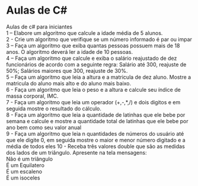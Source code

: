 # Aulas de C#
Aulas de c# para iniciantes  
1 – Elabore um algoritmo que calcule a idade média de 5 alunos.  
2 - Crie um algoritmo que verifique se um número informado é par ou impar  
3 – Faça um algoritmo que exiba quantas pessoas possuem mais de 18 anos. O algoritmo deverá ler a idade de 10 pessoas.  
4 – Faça um algoritmo que calcule e exiba o salário reajustado de dez funcionários de acordo com a seguinte regra: Salário até 300, reajuste de 50%; Salários maiores que 300, reajuste de 30%.  
5 – Faça um algoritmo que leia a altura e a matricula de dez aluno. Mostre a matricula do aluno mais alto e do aluno mais baixo.  
6 - Faça um algoritmo que leia o peso e a altura e calcule seu índice de massa corporal, IMC.  
7 - Faça um algoritmo que leia um operador (+,-,*,/) e dois digitos e em seguida mostre o resultado do cálculo.  
8 - Faça um algoritmo que leia a quantidade de latinhas que ele bebe por semana e calcule e mostre a quantidade total de latinhas que ele bebe por ano bem como seu valor anual  
9 - Faça um algoritmo que leia n quantidades de números do usuário até que ele digite 0, em seguida mostre o maior e menor número digitado e a média de todos eles
10 - Receba três valores double que são as medidas dos lados de um triângulo. Apresente na tela mensagens:  
  Não é um triângulo  
  É um Equilatero  
  É um escaleno  
  É um isoceles
  
  
